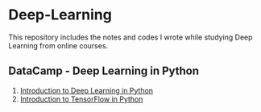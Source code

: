 # Deep-Learning

This repository includes the notes and codes I wrote while studying Deep Learning from online courses.

## DataCamp - Deep Learning in Python
1. [Introduction to Deep Learning in Python](https://github.com/melihcanyardi/Deep-Learning/blob/main/DataCamp-Deep_Learning_in_Python/1-Introduction_to_Deep_Learning_in_Python.ipynb)
2. [Introduction to TensorFlow in Python](https://github.com/melihcanyardi/Deep-Learning/blob/main/DataCamp-Deep_Learning_in_Python/2-Introduction_to_TensorFlow_in_Python.ipynb)
